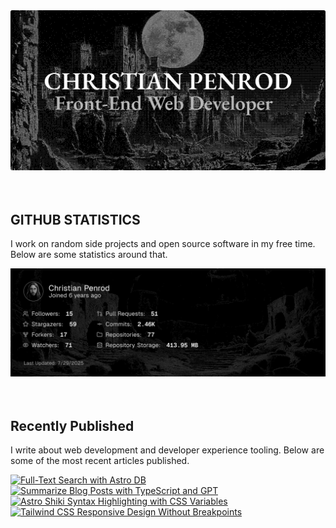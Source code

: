 
<picture>
  <source media="(prefers-color-scheme: dark)" srcset="assets/banner.dark.png?v=3f9f60b9-9ada-471e-87d9-6e20ee353f15" width="843px" />
  <source media="(prefers-color-scheme: light)" srcset="assets/banner.light.png?v=3f9f60b9-9ada-471e-87d9-6e20ee353f15" width="843px" />
  <img src="assets/banner.dark.png?v=3f9f60b9-9ada-471e-87d9-6e20ee353f15" alt="Banner" width="843px" />
</picture>
<br />
<br />
<br />
<h2>GITHUB STATISTICS</h2>
<p>I work on random side projects and open source software in my free time. Below are some statistics around that.</p>
<picture>
  <source media="(prefers-color-scheme: dark)" srcset="assets/statistics.dark.png?v=3f9f60b9-9ada-471e-87d9-6e20ee353f15" width="843px" />
  <source media="(prefers-color-scheme: light)" srcset="assets/statistics.light.png?v=3f9f60b9-9ada-471e-87d9-6e20ee353f15" width="843px" />
  <img src="assets/statistics.dark.png?v=3f9f60b9-9ada-471e-87d9-6e20ee353f15" alt="Github Statistics" width="843px" />
</picture>
<br />
<br />
<br />
<h2>Recently Published</h2>
<p>I write about web development and developer experience tooling. Below are some of the most recent articles published.</p>
<a href="https://christianpenrod.com/blog/full-text-search-with-astro-db"><img src="https://christianpenrod.com/blog/full-text-search-with-astro-db.png?v=3f9f60b9-9ada-471e-87d9-6e20ee353f15" alt="Full-Text Search with Astro DB" width="421px" /></a>
<a href="https://christianpenrod.com/blog/summarize-blog-posts-with-typescript-and-gpt"><img src="https://christianpenrod.com/blog/summarize-blog-posts-with-typescript-and-gpt.png?v=3f9f60b9-9ada-471e-87d9-6e20ee353f15" alt="Summarize Blog Posts with TypeScript and GPT" width="421px" /></a>
<a href="https://christianpenrod.com/blog/astro-shiki-syntax-highlighting-with-css-variables"><img src="https://christianpenrod.com/blog/astro-shiki-syntax-highlighting-with-css-variables.png?v=3f9f60b9-9ada-471e-87d9-6e20ee353f15" alt="Astro Shiki Syntax Highlighting with CSS Variables" width="421px" /></a>
<a href="https://christianpenrod.com/blog/tailwindcss-responsive-design-without-breakpoints"><img src="https://christianpenrod.com/blog/tailwindcss-responsive-design-without-breakpoints.png?v=3f9f60b9-9ada-471e-87d9-6e20ee353f15" alt="Tailwind CSS Responsive Design Without Breakpoints" width="421px" /></a>
